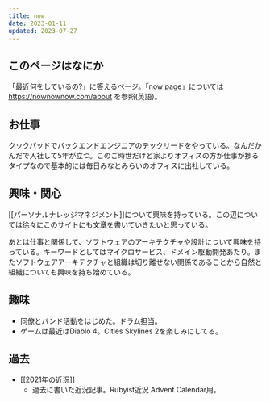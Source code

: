 ```yaml
---
title: now
date: 2023-01-11
updated: 2023-07-27
---
```


## このページはなにか

「最近何をしているの?」に答えるページ。「now page」については https://nownownow.com/about を参照(英語)。

## お仕事

クックパッドでバックエンドエンジニアのテックリードをやっている。なんだかんだで入社して5年が立つ。このご時世だけど家よりオフィスの方が仕事が捗るタイプなので基本的には毎日みなとみらいのオフィスに出社している。

## 興味・関心

[[パーソナルナレッジマネジメント]]について興味を持っている。この辺については徐々にこのサイトにも文章を書いていきたいと思っている。

あとは仕事と関係して、ソフトウェアのアーキテクチャや設計について興味を持っている。キーワードとしてはマイクロサービス、ドメイン駆動開発あたり。またソフトウェアアーキテクチャと組織は切り離せない関係であることから自然と組織についても興味を持ち始めている。

## 趣味

- 同僚とバンド活動をはじめた。ドラム担当。
- ゲームは最近はDiablo 4。Cities Skylines 2を楽しみにしてる。

## 過去

- [[2021年の近況]]
	- 過去に書いた近況記事。Rubyist近況 Advent Calendar用。